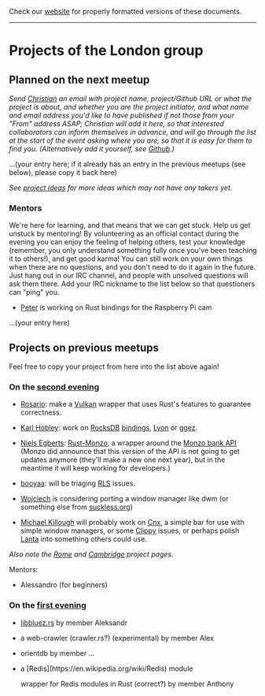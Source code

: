 Check our [website](http://rustaceans.uk/) for
properly formatted versions of these documents.

---

# Projects of the London group

## Planned on the next meetup

*Send [Christian](mailto:chrjae@gmail.com) an email with project name, project/Github URL or what the project is about, and whether you are the project initiator, and what name and email address you'd like to have published if not those from your "From" address ASAP; Christian will add it here, so that interested collaborators can inform themselves in advance, and will go through the list at the start of the event asking where you are, so that it is easy for them to find you. (Alternatively add it yourself, see [Github](../Github.md).)*

...(your entry here; if it already has an entry in the previous meetups (see below), please copy it back here)

*See [project ideas](../Project_ideas.md) for more ideas which may not have any takers yet.*


### Mentors

We're here for learning, and that means that we can get stuck. Help us get unstuck by mentoring! By volunteering as an official contact during the evening you can enjoy the feeling of helping others, test your knowledge (remember, you only understand something fully once you've been teaching it to others!), and get good karma! You can still work on your own things when there are no questions, and you don't need to do it again in the future. Just hang out in our IRC channel, and people with unsolved questions will ask them there. Add your IRC nickname to the list below so that questioners can "ping" you.

* [Peter](https://github.com/pedrosland) is working on Rust bindings for the Raspberry Pi cam

...(your entry here)


## Projects on previous meetups

Feel free to copy your project from here into the list above again!

### On the [second evening](past_events/evening-2.md)

* [Rosario](https://github.com/veganpower): make a [Vulkan](https://www.khronos.org/vulkan/) wrapper that uses Rust's features to guarantee correctness.

* [Karl Hobley](https://github.com/kaedroho): work on [RocksDB](https://en.wikipedia.org/wiki/RocksDB) [bindings](https://github.com/spacejam/rust-rocksdb), [Lyon](https://github.com/nical/lyon) or [ggez](https://github.com/ggez/ggez).

* [Niels Egberts](https://github.com/nielsegberts/): [Rust-Monzo](https://github.com/nielsegberts/rust-monzo), a wrapper around the [Monzo bank API](https://duckduckgo.com/html/?q=Monzo%20api) (Monzo did announce that this version of the API is not going to get updates anymore (they'll make a new one next year), but in the meantime it will keep working for developers.)

* [booyaa](https://github.com/booyaa/): will be triaging [RLS](https://github.com/rust-lang-nursery/rls) issues.

* [Wojciech](https://www.meetup.com/Rust-London-User-Group/members/230502258/) is considering porting a window manager like dwm (or something else from [suckless.org](https://en.wikipedia.org/wiki/Suckless.org))

* [Michael Killough](https://github.com/mjkillough) will probably work on [Cnx](https://github.com/mjkillough/cnx), a simple bar for use with simple window managers, or some [Clippy](https://github.com/rust-lang-nursery/rust-clippy) issues, or perhaps polish [Lanta](https://github.com/mjkillough/lanta) into something others could use.

*Also note the [Rome](../Rome/Projects.md) and [Cambridge](../Cambridge/Projects.md) project pages.*

Mentors:

* Alessandro (for beginners)


### On the [first evening](past_events/evening-1.md)

* [libbluez.rs](http://github.com/khvzak/libbluez-rs) by member
  Aleksandr

* a web-crawler (crawler.rs?) <!--(url XXX)--> (experimental) by member Alex

* orientdb by member ...<!--XXX-->

* <!--XXX project name and URL?-->a [Redis](https://en.wikipedia.org/wiki/Redis) module
  wrapper for Redis modules in Rust (correct?) by member Anthony

